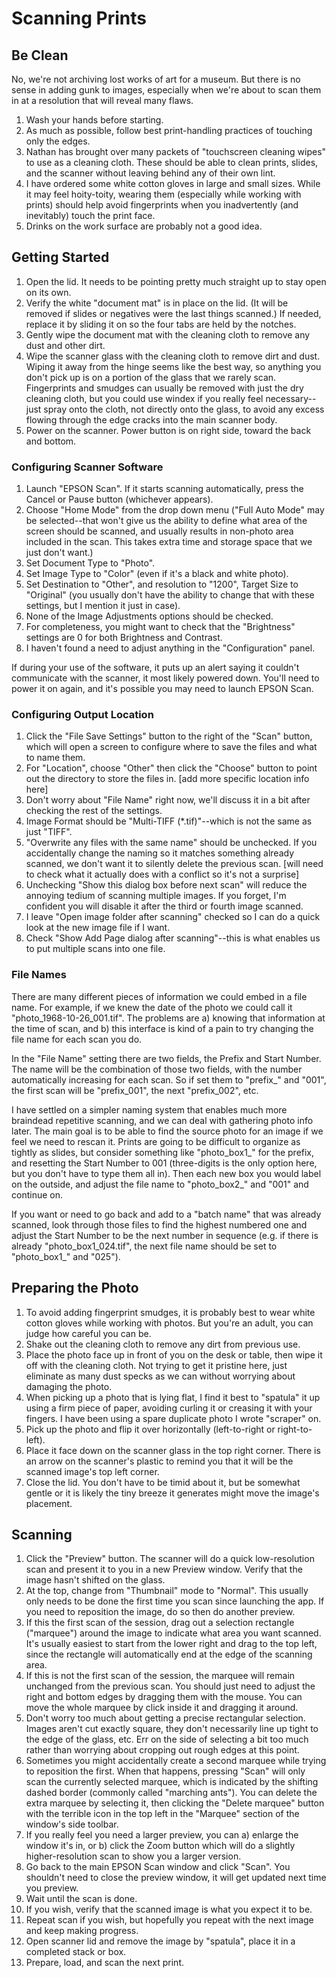 # Scanning Prints

## Be Clean

No, we're not archiving lost works of art for a museum. But there is no sense in adding gunk to images, especially when we're about to scan them in at a resolution that will reveal many flaws.

1. Wash your hands before starting.
2. As much as possible, follow best print-handling practices of touching only the edges.
3. Nathan has brought over many packets of "touchscreen cleaning wipes" to use as a cleaning cloth. These should be able to clean prints, slides, and the scanner without leaving behind any of their own lint.
4. I have ordered some white cotton gloves in large and small sizes. While it may feel hoity-toity, wearing them (especially while working with prints) should help avoid fingerprints when you inadvertently (and inevitably) touch the print face.
5. Drinks on the work surface are probably not a good idea.

## Getting Started

1. Open the lid. It needs to be pointing pretty much straight up to stay open on its own.
2. Verify the white "document mat" is in place on the lid. (It will be removed if slides or negatives were the last things scanned.) If needed, replace it by sliding it on so the four tabs are held by the notches.
3. Gently wipe the document mat with the cleaning cloth to remove any dust and other dirt.
4. Wipe the scanner glass with the cleaning cloth to remove dirt and dust. Wiping it away from the hinge seems like the best way, so anything you don't pick up is on a portion of the glass that we rarely scan. Fingerprints and smudges can usually be removed with just the dry cleaning cloth, but you could use windex if you really feel necessary--just spray onto the cloth, not directly onto the glass, to avoid any excess flowing through the edge cracks into the main scanner body.
5. Power on the scanner. Power button is on right side, toward the back and bottom.

### Configuring Scanner Software

1. Launch "EPSON Scan". If it starts scanning automatically, press the Cancel or Pause button (whichever appears).
2. Choose "Home Mode" from the drop down menu ("Full Auto Mode" may be selected--that won't give us the ability to define what area of the screen should be scanned, and usually results in non-photo area included in the scan. This takes extra time and storage space that we just don't want.)
3. Set Document Type to "Photo".
4. Set Image Type to "Color" (even if it's a black and white photo).
5. Set Destination to "Other", and resolution to "1200", Target Size to "Original" (you usually don't have the ability to change that with these settings, but I mention it just in case).
6. None of the Image Adjustments options should be checked.
7. For completeness, you might want to check that the "Brightness" settings are 0 for both Brightness and Contrast.
8. I haven't found a need to adjust anything in the "Configuration" panel.

If during your use of the software, it puts up an alert saying it couldn't communicate with the scanner, it most likely powered down. You'll need to power it on again, and it's possible you may need to launch EPSON Scan.

### Configuring Output Location

1. Click the "File Save Settings" button to the right of the "Scan" button, which will open a screen to configure where to save the files and what to name them.
2. For "Location", choose "Other" then click the "Choose" button to point out the directory to store the files in. [add more specific location info here]
3. Don't worry about "File Name" right now, we'll discuss it in a bit after checking the rest of the settings.
4. Image Format should be "Multi-TIFF (*.tif)"--which is not the same as just "TIFF".
5. "Overwrite any files with the same name" should be unchecked. If you accidentally change the naming so it matches something already scanned, we don't want it to silently delete the previous scan. [will need to check what it actually does with a conflict so it's not a surprise]
6. Unchecking "Show this dialog box before next scan" will reduce the annoying tedium of scanning multiple images. If you forget, I'm confident you will disable it after the third or fourth image scanned.
7. I leave "Open image folder after scanning" checked so I can do a quick look at the new image file if I want.
8. Check "Show Add Page dialog after scanning"--this is what enables us to put multiple scans into one file.

### File Names

There are many different pieces of information we could embed in a file name. For example, if we knew the date of the photo we could call it "photo\_1968-10-26\_001.tif". The problems are a) knowing that information at the time of scan, and b) this interface is kind of a pain to try changing the file name for each scan you do.

In the "File Name" setting there are two fields, the Prefix and Start Number. The name will be the combination of those two fields, with the number automatically increasing for each scan. So if set them to "prefix\_" and "001", the first scan will be "prefix\_001", the next "prefix\_002", etc.

I have settled on a simpler naming system that enables much more braindead repetitive scanning, and we can deal with gathering photo info later. The main goal is to be able to find the source photo for an image if we feel we need to rescan it. Prints are going to be difficult to organize as tightly as slides, but consider something like "photo\_box1\_" for the prefix, and resetting the Start Number to 001 (three-digits is the only option here, but you don't have to type them all in). Then each new box you would label on the outside, and adjust the file name to "photo\_box2\_" and "001" and continue on.

If you want or need to go back and add to a "batch name" that was already scanned, look through those files to find the highest numbered one and adjust the Start Number to be the next number in sequence (e.g. if there is already "photo\_box1\_024.tif", the next file name should be set to "photo\_box1\_" and "025").

## Preparing the Photo

1. To avoid adding fingerprint smudges, it is probably best to wear white cotton gloves while working with photos. But you're an adult, you can judge how careful you can be.
2. Shake out the cleaning cloth to remove any dirt from previous use.
3. Place the photo face up in front of you on the desk or table, then wipe it off with the cleaning cloth. Not trying to get it pristine here, just eliminate as many dust specks as we can without worrying about damaging the photo.
4. When picking up a photo that is lying flat, I find it best to "spatula" it up using a firm piece of paper, avoiding curling it or creasing it with your fingers. I have been using a spare duplicate photo I wrote "scraper" on.
5. Pick up the photo and flip it over horizontally (left-to-right or right-to-left).
6. Place it face down on the scanner glass in the top right corner. There is an arrow on the scanner's plastic to remind you that it will be the scanned image's top left corner.
7. Close the lid. You don't have to be timid about it, but be somewhat gentle or it is likely the tiny breeze it generates might move the image's placement.

## Scanning

1. Click the "Preview" button. The scanner will do a quick low-resolution scan and present it to you in a new Preview window. Verify that the image hasn't shifted on the glass.
2. At the top, change from "Thumbnail" mode to "Normal". This usually only needs to be done the first time you scan since launching the app. If you need to reposition the image, do so then do another preview.
3. If this the first scan of the session, drag out a selection rectangle ("marquee") around the image to indicate what area you want scanned. It's usually easiest to start from the lower right and drag to the top left, since the rectangle will automatically end at the edge of the scanning area.
4. If this is not the first scan of the session, the marquee will remain unchanged from the previous scan. You should just need to adjust the right and bottom edges by dragging them with the mouse. You can move the whole marquee by click inside it and dragging it around.
5. Don't worry too much about getting a precise rectangular selection. Images aren't cut exactly square, they don't necessarily line up tight to the edge of the glass, etc. Err on the side of selecting a bit too much rather than worrying about cropping out rough edges at this point.
6. Sometimes you might accidentally create a second marquee while trying to reposition the first. When that happens, pressing "Scan" will only scan the currently selected marquee, which is indicated by the shifting dashed border (commonly called "marching ants"). You can delete the extra marquee by selecting it, then clicking the "Delete marquee" button with the terrible icon in the top left in the "Marquee" section of the window's side toolbar.
7. If you really feel you need a larger preview, you can a) enlarge the window it's in, or b) click the Zoom button which will do a slightly higher-resolution scan to show you a larger version.
8. Go back to the main EPSON Scan window and click "Scan". You shouldn't need to close the preview window, it will get updated next time you preview.
9. Wait until the scan is done.
10. If you wish, verify that the scanned image is what you expect it to be.
11. Repeat scan if you wish, but hopefully you repeat with the next image and keep making progress.
12. Open scanner lid and remove the image by "spatula", place it in a completed stack or box.
13. Prepare, load, and scan the next print.
